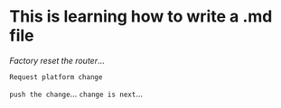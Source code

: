 # This is learning how to write a .md file

*Factory reset the router*...

`Request platform change`

`push the change`...
`change is next`...
